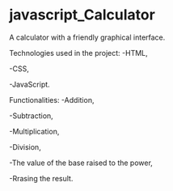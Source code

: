 # javascript_Calculator

A calculator with a friendly graphical interface.

Technologies used in the project:
-HTML,

-CSS,

-JavaScript.

Functionalities:
-Addition,

-Subtraction,

-Multiplication,

-Division,

-The value of the base raised to the power,

-Rrasing the result.
